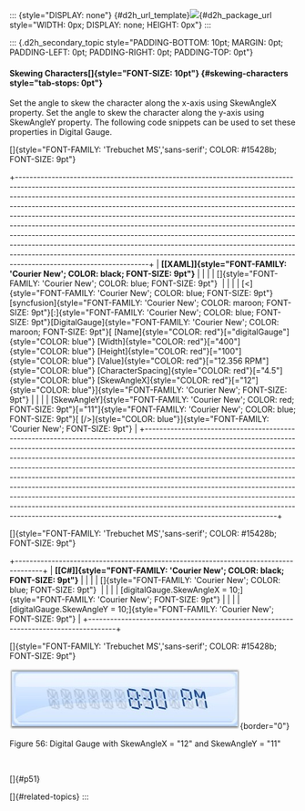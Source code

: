 ::: {style="DISPLAY: none"}
[](ms-xhelp:///?Id=d2h_url_template){#d2h_url_template}![](!package_url!){#d2h_package_url style="WIDTH: 0px; DISPLAY: none; HEIGHT: 0px"}
:::

::: {.d2h_secondary_topic style="PADDING-BOTTOM: 10pt; MARGIN: 0pt; PADDING-LEFT: 0pt; PADDING-RIGHT: 0pt; PADDING-TOP: 0pt"}
#### Skewing Characters[]{style="FONT-SIZE: 10pt"} {#skewing-characters style="tab-stops: 0pt"}

Set the angle to skew the character along the x-axis using SkewAngleX property. Set the angle to skew the character along the y-axis using SkewAngleY property. The following code snippets can be used to set these properties in Digital Gauge.

[]{style="FONT-FAMILY: 'Trebuchet MS','sans-serif'; COLOR: #15428b; FONT-SIZE: 9pt"} 

+------------------------------------------------------------------------------------------------------------------------------------------------------------------------------------------------------------------------------------------------------------------------------------------------------------------------------------------------------------------------------------------------------------------------------------------------------------------------------------------------------------------------------------------------------------------------------------------------------------------------------------------------------------------------------------------------------------------------------------------------------------------+
| **[\[XAML\]]{style="FONT-FAMILY: 'Courier New'; COLOR: black; FONT-SIZE: 9pt"}**                                                                                                                                                                                                                                                                                                                                                                                                                                                                                                                                                                                                                                                                                 |
|                                                                                                                                                                                                                                                                                                                                                                                                                                                                                                                                                                                                                                                                                                                                                                  |
| []{style="FONT-FAMILY: 'Courier New'; COLOR: blue; FONT-SIZE: 9pt"}                                                                                                                                                                                                                                                                                                                                                                                                                                                                                                                                                                                                                                                                                              |
|                                                                                                                                                                                                                                                                                                                                                                                                                                                                                                                                                                                                                                                                                                                                                                  |
| [\<]{style="FONT-FAMILY: 'Courier New'; COLOR: blue; FONT-SIZE: 9pt"}[syncfusion]{style="FONT-FAMILY: 'Courier New'; COLOR: maroon; FONT-SIZE: 9pt"}[:]{style="FONT-FAMILY: 'Courier New'; COLOR: blue; FONT-SIZE: 9pt"}[DigitalGauge]{style="FONT-FAMILY: 'Courier New'; COLOR: maroon; FONT-SIZE: 9pt"}[ [Name]{style="COLOR: red"}[=\"digitalGauge\"]{style="COLOR: blue"} [Width]{style="COLOR: red"}[=\"400\"]{style="COLOR: blue"} [Height]{style="COLOR: red"}[=\"100\"]{style="COLOR: blue"} [Value]{style="COLOR: red"}[=\"12.356 RPM\"]{style="COLOR: blue"} [CharacterSpacing]{style="COLOR: red"}[=\"4.5\"]{style="COLOR: blue"} [SkewAngleX]{style="COLOR: red"}[=\"12\"]{style="COLOR: blue"}]{style="FONT-FAMILY: 'Courier New'; FONT-SIZE: 9pt"} |
|                                                                                                                                                                                                                                                                                                                                                                                                                                                                                                                                                                                                                                                                                                                                                                  |
| [SkewAngleY]{style="FONT-FAMILY: 'Courier New'; COLOR: red; FONT-SIZE: 9pt"}[=\"11\"]{style="FONT-FAMILY: 'Courier New'; COLOR: blue; FONT-SIZE: 9pt"}[ [/\>]{style="COLOR: blue"}]{style="FONT-FAMILY: 'Courier New'; FONT-SIZE: 9pt"}                                                                                                                                                                                                                                                                                                                                                                                                                                                                                                                          |
+------------------------------------------------------------------------------------------------------------------------------------------------------------------------------------------------------------------------------------------------------------------------------------------------------------------------------------------------------------------------------------------------------------------------------------------------------------------------------------------------------------------------------------------------------------------------------------------------------------------------------------------------------------------------------------------------------------------------------------------------------------------+

[]{style="FONT-FAMILY: 'Trebuchet MS','sans-serif'; COLOR: #15428b; FONT-SIZE: 9pt"} 

+-------------------------------------------------------------------------------------+
| **[\[C#\]]{style="FONT-FAMILY: 'Courier New'; COLOR: black; FONT-SIZE: 9pt"}**      |
|                                                                                     |
| []{style="FONT-FAMILY: 'Courier New'; COLOR: blue; FONT-SIZE: 9pt"}                 |
|                                                                                     |
| [digitalGauge.SkewAngleX = 10;]{style="FONT-FAMILY: 'Courier New'; FONT-SIZE: 9pt"} |
|                                                                                     |
| [digitalGauge.SkewAngleY = 10;]{style="FONT-FAMILY: 'Courier New'; FONT-SIZE: 9pt"} |
+-------------------------------------------------------------------------------------+

[]{style="FONT-FAMILY: 'Trebuchet MS','sans-serif'; COLOR: #15428b; FONT-SIZE: 9pt"} 

![](ImagesExt/image54_59.jpg){border="0"}

Figure 56: Digital Gauge with SkewAngleX = \"12\" and SkewAngleY = \"11\"

 

[]{#p51} 

[]{#related-topics}
:::
